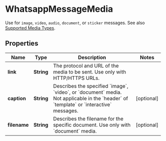 

# WhatsappMessageMedia

Use for `image`, `video`, `audio`, `document`, or `sticker` messages.  See also [Supported Media Types](https://developers.facebook.com/docs/whatsapp/cloud-api/reference/media#supported-media-types).

## Properties

| Name | Type | Description | Notes |
|------------ | ------------- | ------------- | -------------|
|**link** | **String** | The protocol and URL of the media to be sent. Use only with HTTP/HTTPS URLs. |  |
|**caption** | **String** | Describes the specified &#x60;image&#x60;, &#x60;video&#x60;, or &#x60;document&#x60; media. Not applicable in the &#x60;header&#x60; of &#x60;template&#x60; or &#x60;interactive&#x60; messages. |  [optional] |
|**filename** | **String** | Describes the filename for the specific document. Use only with &#x60;document&#x60; media. |  [optional] |



